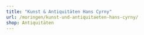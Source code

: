 ```yaml
---
title: "Kunst & Antiquitäten Hans Cyrny"
url: /moringen/kunst-und-antiquitaeten-hans-cyrny/
shop: Antiquitäten
---
```

